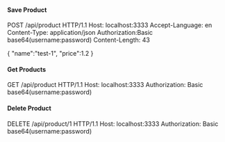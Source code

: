 #### Save Product
POST /api/product HTTP/1.1
Host: localhost:3333
Accept-Language: en
Content-Type: application/json
Authorization:Basic base64(username:password)
Content-Length: 43

{
"name":"test-1",
"price":1.2
}

#### Get Products
GET /api/product HTTP/1.1
Host: localhost:3333
Authorization: Basic base64(username:password)

#### Delete Product
DELETE /api/product/1 HTTP/1.1
Host: localhost:3333
Authorization:  Basic base64(username:password)
